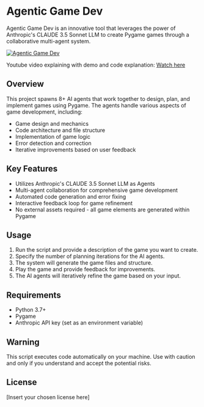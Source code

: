 # Agentic Game Dev

Agentic Game Dev is an innovative tool that leverages the power of Anthropic's CLAUDE 3.5 Sonnet LLM to create Pygame games through a collaborative multi-agent system.

[![Agentic Game Dev](https://img.youtube.com/vi/DlvRRxDwTS0/0.jpg)](https://www.youtube.com/watch?v=DlvRRxDwTS0)

Youtube video explaining with demo and code explanation: [Watch here](https://youtu.be/DlvRRxDwTS0)

## Overview

This project spawns 8+ AI agents that work together to design, plan, and implement games using Pygame. The agents handle various aspects of game development, including:

- Game design and mechanics
- Code architecture and file structure
- Implementation of game logic
- Error detection and correction
- Iterative improvements based on user feedback

## Key Features

- Utilizes Anthropic's CLAUDE 3.5 Sonnet LLM as Agents
- Multi-agent collaboration for comprehensive game development
- Automated code generation and error fixing
- Interactive feedback loop for game refinement
- No external assets required - all game elements are generated within Pygame

## Usage

1. Run the script and provide a description of the game you want to create.
2. Specify the number of planning iterations for the AI agents.
3. The system will generate the game files and structure.
4. Play the game and provide feedback for improvements.
5. The AI agents will iteratively refine the game based on your input.

## Requirements

- Python 3.7+
- Pygame
- Anthropic API key (set as an environment variable)

## Warning

This script executes code automatically on your machine. Use with caution and only if you understand and accept the potential risks.

## License

[Insert your chosen license here]
